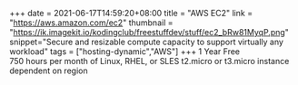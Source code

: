 +++
date = 2021-06-17T14:59:20+08:00
title = "AWS EC2"
link = "https://aws.amazon.com/ec2"
thumbnail = "https://ik.imagekit.io/kodingclub/freestuffdev/stuff/ec2_bRw81MyqP.png"
snippet="Secure and resizable compute capacity to support virtually any workload"
tags = ["hosting-dynamic","AWS"]
+++
1 Year Free  
750 hours per month of Linux, RHEL, or SLES t2.micro or t3.micro instance dependent on region
